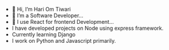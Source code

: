 - 👋 Hi, I’m Hari Om Tiwari
- 👀 I’m a Software Developer...
- 🌱 I use React for frontend Development...
-    I have developed projects on Node using express framework.
-    Currently learning Django
-    I work on Python and Javascript primarily.
<!--- 💞️ I’m looking to collaborate on ...
- 📫 How to reach me: You may drop mail at hariom.codes@gmail.com ... --->

<!---
hariomCodes/hariomCodes is a ✨ special ✨ repository because its `README.md` (this file) appears on your GitHub profile.
You can click the Preview link to take a look at your changes.
--->

